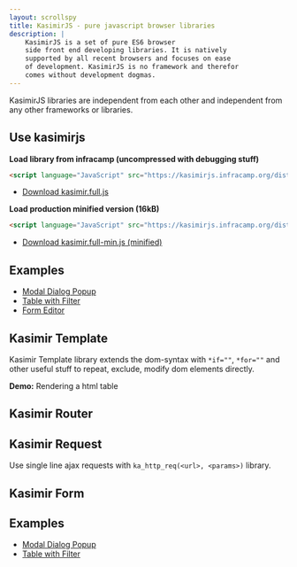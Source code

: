 ```yaml
---
layout: scrollspy
title: KasimirJS - pure javascript browser libraries
description: |
    KasimirJS is a set of pure ES6 browser
    side front end developing libraries. It is natively
    supported by all recent browsers and focuses on ease
    of development. KasimirJS is no framework and therefor
    comes without development dogmas.    
---
```


KasimirJS libraries are independent from each other and 
independent from any other frameworks or libraries.

## Use kasimirjs

**Load library from infracamp (uncompressed with debugging stuff)**

```html
<script language="JavaScript" src="https://kasimirjs.infracamp.org/dist/v1/kasmir.full.js"></script>
```
- [Download kasimir.full.js](/dist/v1/kasimir.full.js)

**Load production minified version (16kB)**
```html
<script language="JavaScript" src="https://kasimirjs.infracamp.org/dist/v1/kasmir.full-min.js"></script>
```
- [Download kasimir.full-min.js (minified)](/dist/v1/kasimir.full-min.js)

## Examples

- [Modal Dialog Popup](demo/popup-modal.html)
- [Table with Filter](demo/table-filter.html)
- [Form Editor](demo/form-editor.html)

## Kasimir Template

Kasimir Template library extends the dom-syntax with `*if=""`, `*for=""` and other
useful stuff to repeat, exclude, modify dom elements directly.

**Demo:** Rendering a html table

<template is="ka-include" src="/ka-demo/tpl-table.html" auto></template>



## Kasimir Router

<template is="ka-include" src="/ka-demo/router.html" auto></template>

## Kasimir Request

Use single line ajax requests with `ka_http_req(<url>, <params>)` library.

<template is="ka-include" src="/ka-demo/req-base.html" auto></template>

## Kasimir Form

<template is="ka-include" src="/ka-demo/form-base.html" auto></template>

## Examples

- [Modal Dialog Popup](demo/popup-modal.html)
- [Table with Filter](demo/table-filter.html)

